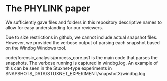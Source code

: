 # The PHYLINK paper

We sufficiently gave files and folders in this repository descriptive names to allow for easy understanding for our reviewers.

Due to size restrictions in github, we cannot include actual snapshot files. However, we provided the verbose output of parsing each snapshot based on the Windbg Windows tool. 

code/forensic_analysis/process_core.ps1 is the main code that parses the snapshots. The verbose running is captured in windbg.log. An example of this can be seen in the Stuxnet-type experiments in SNAPSHOTS_DATA/STUXNET_EXPERIMENT/snapshotX/windbg.log


